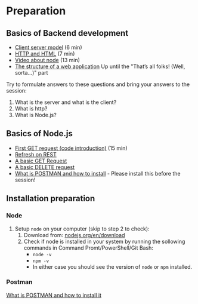 # Preparation

## Basics of Backend development
- [Client server model](https://www.youtube.com/watch?v=L5BlpPU_muY) (6 min)
- [HTTP and HTML](https://www.youtube.com/watch?v=1K64fWX5z4U) (7 min)
- [Video about node](https://www.youtube.com/watch?v=pU9Q6oiQNd0) (13 min)
- [The structure of a web application](https://www.freecodecamp.org/news/how-the-web-works-part-ii-client-server-model-the-structure-of-a-web-application-735b4b6d76e3/) Up until the "That’s all folks! (Well, sorta…)" part

Try to formulate answers to these questions and bring your answers to the session:

1. What is the server and what is the client?
1. What is http?
1. What is Node.js?

## Basics of Node.js

- [First GET request (code introduction)](https://www.youtube.com/watch?v=QNw9q4YXR4E) (15 min)
- [Refresh on REST](https://fullstackopen.com/en/part3/node_js_and_express#rest)
- [A basic GET Request](https://fullstackopen.com/en/part3/node_js_and_express#fetching-a-single-resource)
- [A basic DELETE request](https://fullstackopen.com/en/part3/node_js_and_express#deleting-resources)
- [What is POSTMAN and how to install](https://fullstackopen.com/en/part3/node_js_and_express#postman) - Please install this before the session!

## Installation preparation

### Node
1. Setup `node` on your computer (skip to step 2 to check):
   1. Download from: [nodejs.org/en/download](https://nodejs.org/en/download/)
   2. Check if node is installed in your system by running the sollowing commands in Command Promt/PowerShell/Git Bash:
      - `node -v`
      - `npm -v`
      - In either case you should see the version of `node` or `npm` installed.


### Postman
[What is POSTMAN and how to install it](https://fullstackopen.com/en/part3/node_js_and_express#postman)


